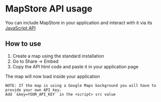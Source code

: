 # MapStore API usage
You can include MapStore in your application and interact with it via its [JavaScript API](https://mapstore.geosolutionsgroup.com/mapstore/docs/api/jsapi)

## How to use

1. Create a map using the standard installation
1. Go to Share -> Embed
1. Copy the API html code and paste it in your application page

The map will now load inside your application

    NOTE: If the map is using a Google Maps background you will have to provide your own API key.
    Add `&key=YOUR_API_KEY` in the <script> src value
